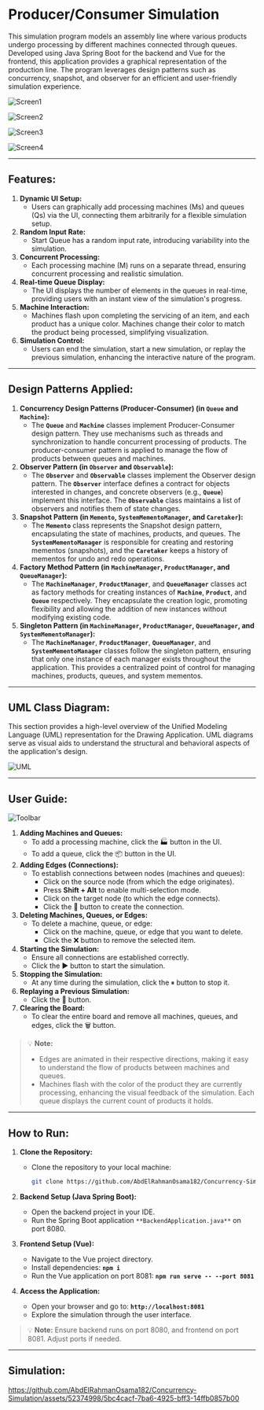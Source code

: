 # Producer/Consumer Simulation

This simulation program models an assembly line where various products undergo processing by different machines connected through queues. Developed using Java Spring Boot for the backend and Vue for the frontend, this application provides a graphical representation of the production line. The program leverages design patterns such as concurrency, snapshot, and observer for an efficient and user-friendly simulation experience.

![Screen1](Screenshots/Screen1.png)

![Screen2](Screenshots/Screen2.png)

![Screen3](Screenshots/Screen3.png)

![Screen4](Screenshots/Screen4.png)

---

## **Features:**

1. **Dynamic UI Setup:**
    - Users can graphically add processing machines (Ms) and queues (Qs) via the UI, connecting them arbitrarily for a flexible simulation setup.
2. **Random Input Rate:**
    - Start Queue has a random input rate, introducing variability into the simulation.
3. **Concurrent Processing:**
    - Each processing machine (M) runs on a separate thread, ensuring concurrent processing and realistic simulation.
4. **Real-time Queue Display:**
    - The UI displays the number of elements in the queues in real-time, providing users with an instant view of the simulation's progress.
5. **Machine Interaction:**
    - Machines flash upon completing the servicing of an item, and each product has a unique color. Machines change their color to match the product being processed, simplifying visualization.
6. **Simulation Control:**
    - Users can end the simulation, start a new simulation, or replay the previous simulation, enhancing the interactive nature of the program.

---

## **Design Patterns Applied:**

1. **Concurrency Design Patterns (Producer-Consumer) (in `Queue` and `Machine`):**
    - The **`Queue`** and **`Machine`** classes implement Producer-Consumer design pattern. They use mechanisms such as threads and synchronization to handle concurrent processing of products. The producer-consumer pattern is applied to manage the flow of products between queues and machines.
2. **Observer Pattern (in `Observer` and `Observable`):**
    - The **`Observer`** and **`Observable`** classes implement the Observer design pattern. The **`Observer`** interface defines a contract for objects interested in changes, and concrete observers (e.g., **`Queue`**) implement this interface. The **`Observable`** class maintains a list of observers and notifies them of state changes.
3. **Snapshot Pattern (in `Memento`, `SystemMementoManager`, and `Caretaker`):**
    - The **`Memento`** class represents the Snapshot design pattern, encapsulating the state of machines, products, and queues. The **`SystemMementoManager`** is responsible for creating and restoring mementos (snapshots), and the **`Caretaker`** keeps a history of mementos for undo and redo operations.
4. **Factory Method Pattern (in `MachineManager`, `ProductManager`, and `QueueManager`):**
    - The **`MachineManager`**, **`ProductManager`**, and **`QueueManager`** classes act as factory methods for creating instances of **`Machine`**, **`Product`**, and **`Queue`** respectively. They encapsulate the creation logic, promoting flexibility and allowing the addition of new instances without modifying existing code.
5. **Singleton Pattern (in `MachineManager`, `ProductManager`, `QueueManager`, and `SystemMementoManager`):**
    - The **`MachineManager`**, **`ProductManager`**, **`QueueManager`**, and **`SystemMementoManager`** classes follow the singleton pattern, ensuring that only one instance of each manager exists throughout the application. This provides a centralized point of control for managing machines, products, queues, and system mementos.

---

## **UML Class Diagram:**

This section provides a high-level overview of the Unified Modeling Language (UML) representation for the Drawing Application. UML diagrams serve as visual aids to understand the structural and behavioral aspects of the application's design.

![UML](Screenshots/UML.png)

---

## **User Guide:**

![Toolbar](Screenshots/Toolbar.png)

1. **Adding Machines and Queues:**
    - To add a processing machine, click the 🏭 button in the UI.
    - To add a queue, click the 📦 button in the UI.
2. **Adding Edges (Connections):**
    - To establish connections between nodes (machines and queues):
        - Click on the source node (from which the edge originates).
        - Press **Shift + Alt** to enable multi-selection mode.
        - Click on the target node (to which the edge connects).
        - Click the 🔗 button to create the connection.
3. **Deleting Machines, Queues, or Edges:**
    - To delete a machine, queue, or edge:
        - Click on the machine, queue, or edge that you want to delete.
        - Click the ❌ button to remove the selected item.
4. **Starting the Simulation:**
    - Ensure all connections are established correctly.
    - Click the ▶️ button to start the simulation.
5. **Stopping the Simulation:**
    - At any time during the simulation, click the ⏸ button to stop it.
6. **Replaying a Previous Simulation:**
    - Click the 🔄 button.
7. **Clearing the Board:**
    - To clear the entire board and remove all machines, queues, and edges, click the 🗑️ button.


>💡 **Note:**
>
>- Edges are animated in their respective directions, making it easy to understand the flow of products between machines and queues.
>- Machines flash with the color of the product they are currently processing, enhancing the visual feedback of the simulation. Each queue displays the current count of products it holds.


---

## **How to Run:**

1. **Clone the Repository:**
    - Clone the repository to your local machine:
        
        ```bash
        git clone https://github.com/AbdElRahmanOsama182/Concurrency-Simulation/
        ```
        
2. **Backend Setup (Java Spring Boot):**
    - Open the backend project in your IDE.
    - Run the Spring Boot application `**BackendApplication.java**` on port 8080.
3. **Frontend Setup (Vue):**
    - Navigate to the Vue project directory.
    - Install dependencies: **`npm i`**
    - Run the Vue application on port 8081: **`npm run serve -- --port 8081`**
4. **Access the Application:**
    - Open your browser and go to: **`http://localhost:8081`**
    - Explore the simulation through the user interface.


> 💡 **Note:**
> Ensure backend runs on port 8080, and frontend on port 8081. Adjust ports if needed.

---

## **Simulation:**
https://github.com/AbdElRahmanOsama182/Concurrency-Simulation/assets/52374998/5bc4cacf-7ba6-4925-bff3-14ffb0857b00


